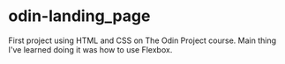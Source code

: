 # odin-landing_page

First project using HTML and CSS on The Odin Project course. Main thing I've learned doing it was how to use Flexbox.

